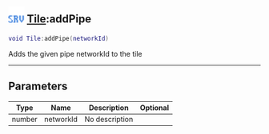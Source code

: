 ## <img src="../../.gitbook/assets/server.png" width="32" height="32" /> [Tile](../tile/README.md):addPipe

```lua
void Tile:addPipe(networkId)
```

Adds the given pipe networkId to the tile

------
## Parameters

| Type   | Name | Description | Optional |
| ------ | ---- | ----------- | -------: |
| number | networkId | No description |  |


